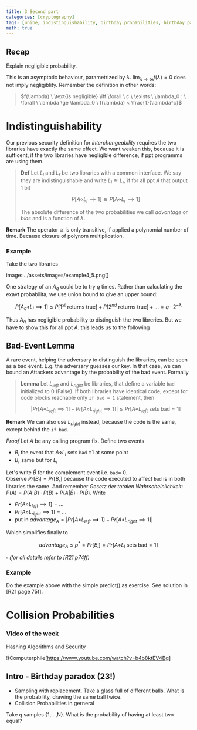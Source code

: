 ```yaml
---
title: 3 Second part 
categories: [cryptography]
tags: [unibe, indistinguishability, birthday probabilities, birthday paradox, bad event lemma, collisions]     # TAG names should always be lowercase
math: true
---
```


## Recap
Explain negligible probability. 

This is an asymptotic behaviour, parametrized by $\lambda$. $\lim_{\lambda\to\infty} f(\lambda) = 0$ does not imply negligiblity. Remember the definition in other words:
> $f(\lambda) \ \text{is negligible} \iff \forall \ c \ \exists \ \lambda_0 : \ \forall \ \lambda \ge \lambda_0 \ f(\lambda) < \frac{1}{\lambda^c}$

# Indistinguishability
Our previous security definition for *interchangeability* requires the two libraries have exactly the same effect. We want weaken this, because it is sufficent, if the two libraries have negligible difference, if ppt programms are using them. 

> **Def**
> Let $L_l$ and $L_r$ be two libraries with a common interface. We say they are indistinguishable and write $L_l \cong L_r$, if for all ppt $A$ that output 1 bit
> 
> $$P[A \diamond L_l \implies 1] \cong P[A \diamond L_r \implies 1]$$
> 
> The absolute difference of the two probabilities we call *advantage* or *bias* and is a function of $\lambda$.

**Remark** The operator $\cong$ is only transitive, if applied a polynomial number of time. Because closure of polynom multiplication. 

### Example
Take the two libraries

image::../assets/images/example4_5.png[]

One strategy of an $A_q$ could be to try $q$ times. Rather than calculating the exavt probabilita, we use union bound to give an upper bound:

$$P[A_q \diamond L_l \implies 1] \le P[1^{st} \ \text{returns true}] + P[2^{nd} \ \text{returns true}] + \ldots = q\cdot 2^{-\lambda}$$

Thus $A_q$ has negligible probability to distinguish the two libreries. But we have to show this for all ppt $A$. this leads us to the following 
## Bad-Event Lemma
A rare event, helping the adversary to distinguish the libraries, can be seen as a bad event. E.g. the adversary guesses our key. In that case, we can bound an Attackers advantage by the probability of the bad event. Formally
> **Lemma**
> Let $L_{left}$ and $L_{right}$ be libraries, that define a variable `bad` initialized to 0 (False). If both libraries have identical code, except for code blocks reachable only `if bad = 1` statement, then
>
> $$ \left| Pr[A \diamond L_{left} \implies 1] - Pr[A \diamond L_{right} \implies 1] \right| \le Pr[A \diamond L_{left} \ \text{sets bad} =1]$$

**Remark** We can also use $L_{right}$ instead, because the code is the same, except behind the `if bad`.

*Proof* Let $A$ be any calling program fix. Define two events
* $B_l$ the event that $A \diamond L_l$ sets `bad` =1 at some point
* $B_r$ same but for $L_r$

Let's write $\bar{B}$ for the complement event i.e. `bad`= 0. \
Observe $Pr[B_l] = Pr[B_r]$ because the code executed to affect `bad` is in both libraries the same. And remember *Gesetz der totalen Wahrscheinlichkeit*: $P(A) = P(A|B) \cdot P(B) + P(A|\bar{B}) \cdot P(\bar{B})$. Write 

* $Pr[A \diamond L_{left} \implies 1] = \ldots$
* $Pr[A \diamond L_{right} \implies 1] = \ldots$
* put in $advantage_A= \left| Pr[A \diamond L_{left} \implies 1] - Pr[A \diamond L_{right} \implies 1] \right|$

Which simplifies finally to 

$$advantage_A \le p^* = Pr[B_l] = Pr[A \diamond L_l \ \text{sets bad}=1]$$

$\square$ *(for all details refer to [R21 p74ff)*

### Example
Do the example above with the simple predict() as exercise. See solution in [R21 page 75f].

# Collision Probabilities
### Video of the week
Hashing Algorithms and Security

!(Computerphile[https://www.youtube.com/watch?v=b4b8ktEV4Bg]

## Intro - Birthday paradox (23!)
* Sampling with replacement. Take a glass full of different balls. What is the probability, drawing the same ball twice.
* Collision Probabilities in gerneral

Take $q$ samples {1,...,N}. What is the probability of having at least two equal?

  


 

